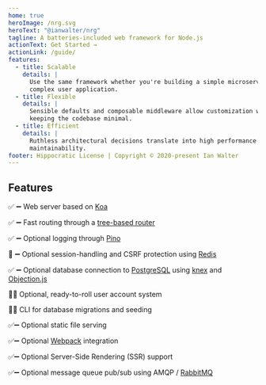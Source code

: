 ```yaml
---
home: true
heroImage: /nrg.svg
heroText: "@ianwalter/nrg"
tagline: A batteries-included web framework for Node.js
actionText: Get Started →
actionLink: /guide/
features:
  - title: Scalable
    details: |
      Use the same framework whether you're building a simple microservice or a
      complex user application.
  - title: Flexible
    details: |
      Sensible defaults and composable middleware allow customization while
      keeping the codebase minimal.
  - title: Efficient
    details: |
      Ruthless architectural decisions translate into high performance and
      maintainability.
footer: Hippocratic License | Copyright © 2020-present Ian Walter
---
```


## Features

✅ ➖ Web server based on [Koa][koaUrl]

✅ ➖ Fast routing through a [tree-based router][nrgRouterUrl]

✅ ➖ Optional logging through [Pino][pinoUrl]

🚧 ➖ Optional session-handling and CSRF protection using [Redis][redisUrl]

✅ ➖ Optional database connection to [PostgreSQL][postgresUrl] using
      [knex][knexUrl] and [Objection.js][objectionUrl]

🚧➖ Optional, ready-to-roll user account system

🚧➖ CLI for database migrations and seeding

✅➖ Optional static file serving

✅➖ Optional [Webpack][webpackUrl] integration

✅➖ Optional Server-Side Rendering (SSR) support

✅➖ Optional message queue pub/sub using AMQP / [RabbitMQ][rabbitmqUrl]

[npmImage]: https://img.shields.io/npm/v/@ianwalter/nrg.svg
[npmUrl]: https://www.npmjs.com/package/@ianwalter/nrg
[ciImage]: https://github.com/ianwalter/nrg/workflows/CI/badge.svg
[ciUrl]: https://github.com/ianwalter/nrg/actions
[koaUrl]: https://koajs.com/
[nrgRouterUrl]: https://github.com/ianwalter/nrg-router
[pinoUrl]: http://getpino.io/#/
[redisUrl]: https://redis.io/
[postgresUrl]: https://www.postgresql.org/
[knexUrl]: https://knexjs.org/
[objectionUrl]: https://vincit.github.io/objection.js/
[webpackUrl]: https://webpack.js.org/
[rabbitmqUrl]: https://www.rabbitmq.com/
[licenseUrl]: https://github.com/ianwalter/nrg/blob/master/LICENSE
